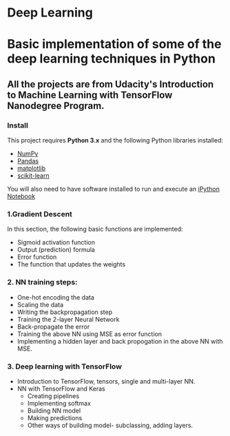 # Deep Learning
# Basic implementation of some of the deep learning techniques in Python
## All the projects are from Udacity's Introduction to Machine Learning with TensorFlow Nanodegree Program.

### Install

This project requires **Python 3.x** and the following Python libraries installed:

- [NumPy](http://www.numpy.org/)
- [Pandas](http://pandas.pydata.org)
- [matplotlib](http://matplotlib.org/)
- [scikit-learn](http://scikit-learn.org/stable/)

You will also need to have software installed to run and execute an [iPython Notebook](http://ipython.org/notebook.html)

### 1.Gradient Descent

In this section, the following basic functions are implemented:

- Sigmoid activation function
- Output (prediction) formula
- Error function
- The function that updates the weights


### 2. NN training steps:

- One-hot encoding the data
- Scaling the data
- Writing the backpropagation step
- Training the 2-layer Neural Network
- Back-propagate the error
- Training the above NN using MSE as error function
- Implementing a hidden layer and back propogation in the above NN with MSE.


### 3. Deep learning with TensorFlow
- Introduction to TensorFlow, tensors, single and multi-layer NN.
- NN with TensorFlow and Keras
	- Creating pipelines
	- Implementing softmax
	- Building NN model
	- Making predictions
	- Other ways of building model- subclassing, adding layers.

